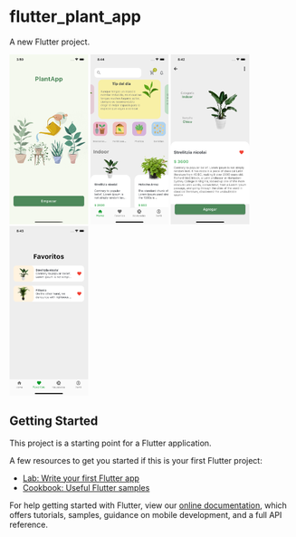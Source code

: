 # flutter_plant_app

A new Flutter project.

<p>
    <img  height="300" src="doc/images/flutter_01.png">
    <img  height="300" src="doc/images/flutter_02.png">
    <img  height="300" src="doc/images/flutter_03.png">
    <img  height="300" src="doc/images/flutter_04.png">

</p>

## Getting Started

This project is a starting point for a Flutter application.

A few resources to get you started if this is your first Flutter project:

-   [Lab: Write your first Flutter app](https://flutter.dev/docs/get-started/codelab)
-   [Cookbook: Useful Flutter samples](https://flutter.dev/docs/cookbook)

For help getting started with Flutter, view our
[online documentation](https://flutter.dev/docs), which offers tutorials,
samples, guidance on mobile development, and a full API reference.

